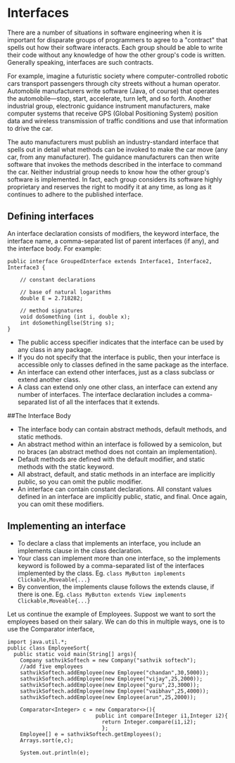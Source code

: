 # Interfaces
There are a number of situations in software engineering when it is important for disparate groups of programmers to agree to a "contract" that spells out how their software interacts. Each group should be able to write their code without any knowledge of how the other group's code is written. Generally speaking, interfaces are such contracts.

For example, imagine a futuristic society where computer-controlled robotic cars transport passengers through city streets without a human operator. Automobile manufacturers write software (Java, of course) that operates the automobile—stop, start, accelerate, turn left, and so forth. Another industrial group, electronic guidance instrument manufacturers, make computer systems that receive GPS (Global Positioning System) position data and wireless transmission of traffic conditions and use that information to drive the car.

The auto manufacturers must publish an industry-standard interface that spells out in detail what methods can be invoked to make the car move (any car, from any manufacturer). The guidance manufacturers can then write software that invokes the methods described in the interface to command the car. Neither industrial group needs to know how the other group's software is implemented. In fact, each group considers its software highly proprietary and reserves the right to modify it at any time, as long as it continues to adhere to the published interface.

## Defining interfaces
An interface declaration consists of modifiers, the keyword interface, the interface name, a comma-separated list of parent interfaces (if any), and the interface body. For example:
```
public interface GroupedInterface extends Interface1, Interface2, Interface3 {

    // constant declarations
    
    // base of natural logarithms
    double E = 2.718282;
 
    // method signatures
    void doSomething (int i, double x);
    int doSomethingElse(String s);
}
```

* The public access specifier indicates that the interface can be used by any class in any package. 
* If you do not specify that the interface is public, then your interface is accessible only to classes defined in the same package as the interface.
* An interface can extend other interfaces, just as a class subclass or extend another class.
* A class can extend only one other class, an interface can extend any number of interfaces. The interface declaration includes a comma-separated list of all the interfaces that it extends.

##The Interface Body

* The interface body can contain abstract methods, default methods, and static methods. 
* An abstract method within an interface is followed by a semicolon, but no braces (an abstract method does not contain an implementation). 
* Default methods are defined with the default modifier, and static methods with the static keyword. 
* All abstract, default, and static methods in an interface are implicitly public, so you can omit the public modifier.
* An interface can contain constant declarations. All constant values defined in an interface are implicitly public, static, and final. Once again, you can omit these modifiers.

## Implementing an interface
* To declare a class that implements an interface, you include an implements clause in the class declaration. 
* Your class can implement more than one interface, so the implements keyword is followed by a comma-separated list of the interfaces implemented by the class. Eg. ```class MyButton implements Clickable,Moveable{...}```
* By convention, the implements clause follows the extends clause, if there is one. Eg. ```class MyButton extends View implements Clickable,Moveable{...}```

Let us continue the example of Employees. Suppost we want to sort the employees based on their salary. We can do this in multiple ways, one is to use the Comparator interface,
```
import java.util.*;
public class EmployeeSort{
  public static void main(String[] args){
    Company sathvikSoftech = new Company("sathvik softech");
    //add five employees
    sathvikSoftech.addEmployee(new Employee("chandan",30,5000));
    sathvikSoftech.addEmployee(new Employee("vijay",25,2000));
    sathvikSoftech.addEmployee(new Employee("guru",23,3000));
    sathvikSoftech.addEmployee(new Employee("vaibhav",25,4000));
    sathvikSoftech.addEmployee(new Employee(arun",25,2000));
    
    Comparator<Integer> c = new Comparator<>(){
                            public int compare(Integer i1,Integer i2){
                              return Integer.compare(i1,i2);
                              };
    Employee[] e = sathvikSoftech.getEmployees();
    Arrays.sort(e,c);
    
    System.out.println(e);
  
    
  